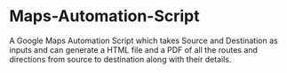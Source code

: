 # Maps-Automation-Script
A Google Maps Automation Script which takes Source and Destination as inputs and can generate a HTML file and a PDF of all the routes and directions from source to destination along with their details.
